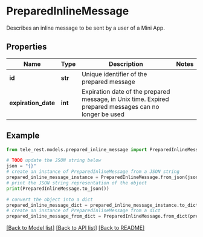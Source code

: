 # PreparedInlineMessage

Describes an inline message to be sent by a user of a Mini App.

## Properties

Name | Type | Description | Notes
------------ | ------------- | ------------- | -------------
**id** | **str** | Unique identifier of the prepared message | 
**expiration_date** | **int** | Expiration date of the prepared message, in Unix time. Expired prepared messages can no longer be used | 

## Example

```python
from tele_rest.models.prepared_inline_message import PreparedInlineMessage

# TODO update the JSON string below
json = "{}"
# create an instance of PreparedInlineMessage from a JSON string
prepared_inline_message_instance = PreparedInlineMessage.from_json(json)
# print the JSON string representation of the object
print(PreparedInlineMessage.to_json())

# convert the object into a dict
prepared_inline_message_dict = prepared_inline_message_instance.to_dict()
# create an instance of PreparedInlineMessage from a dict
prepared_inline_message_from_dict = PreparedInlineMessage.from_dict(prepared_inline_message_dict)
```
[[Back to Model list]](../README.md#documentation-for-models) [[Back to API list]](../README.md#documentation-for-api-endpoints) [[Back to README]](../README.md)


